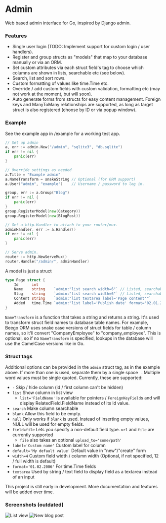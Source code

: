 Admin
=====

Web based admin interface for Go, inspired by Django admin.

### Features

-   Single user login (TODO: Implement support for custom login / user handlers).
-   Register and group structs as "models" that map to your database manually or via an ORM.
-   Set custom attributes via each struct field's tag to choose which columns are shown in lists, searchable etc (see below).
-   Search, list and sort rows.
-   Custom formatting of values like time.Time etc.
-   Override / add custom fields with custom validation, formatting etc (may not work at the moment, but will soon).
-   Auto generate forms from structs for easy content management. Foreign keys and ManyToMany relationships are supported, as long as target struct is also registered (choose by ID or via popup window).

### Example

See the example app in /example for a working test app.

```go
// Set up admin
a, err := admin.New("/admin", "sqlite3", "db.sqlite")
if err != nil {
	panic(err)
}

// Override settings as needed
a.Title = "Example admin"
a.NameTransform = snakeString // Optional (for ORM support)
a.User("admin", "example")    // Username / password to log in.

group, err := a.Group("Blog")
if err != nil {
	panic(err)
}
group.RegisterModel(new(Category))
group.RegisterModel(new(BlogPost))

// Get a http.Handler to attach to your router/mux.
adminHandler, err := a.Handler()
if err != nil {
	panic(err)
}

// Serve admin.
router := http.NewServeMux()
router.Handle("/admin/", adminHandler)
```

A model is just a struct

```go
type Page struct {
	Id      int
	Name    string    `admin:"list search width=6"` // Listed, searchable and half width (12 columns is full width)
	Slug    string    `admin:"list search width=6"` // Listed, searchable and half width (displayed to the right of Name in edit form)
	Content string    `admin:"list textarea label='Page content'"`
	Added   time.Time `admin:"list label='Publish date' format='02.01.2006'"`
}
```

`NameTransform` is a function that takes a string and returns a string. It's used to transform struct field names to database table names. For example, Beego ORM uses snake case versions of struct fields for table / column names, so it'll convert "CompanyEmployee" to "company_employee". This is optional, so if no `NameTransform` is specified, lookups in the database will use the CamelCase versions like in Go.

### Struct tags

Additional options can be provided in the `admin` struct tag, as in the example above. If more than one is used, separate them by a single space ` `. Multiple word values must be single quoted. Currently, these are supported:

-   `-` Skip / hide column (id / first column can't be hidden)
-   `list` Show column in list view
    -   `list='FieldName'` is available for pointers / `ForeignKeyField`s and will display RelatedField.FieldName instead of its Id value.
-   `search` Make column searchable
-   `blank` Allow this field to be empty.
-   `null` Only works if `blank` is used. Instead of inserting empty values, NULL will be used for empty fields.
-   `field=file` Lets you specify a non-default field type. `url` and `file` are currently supported
    -   `file` also takes an optional `upload_to='some/path'`
-   `label='Custom name'` Custom label for column
-   `default='My default value'` Default value in "new"/"create" form
-   `width=4` Custom field width / column width (Optional, if not specified, 12 / full width is default)
-   `format='01.02.2006'` For time.Time fields
-   `textarea` Used by string / text field to display field as a textarea instead of an input

This project is still early in development. More documentation and features will be added over time.

### Screenshots (outdated)

![List view](/../master/screenshots/list.png?raw=true "List view")
![New blog post](/../master/screenshots/new.png?raw=true "New blog post")